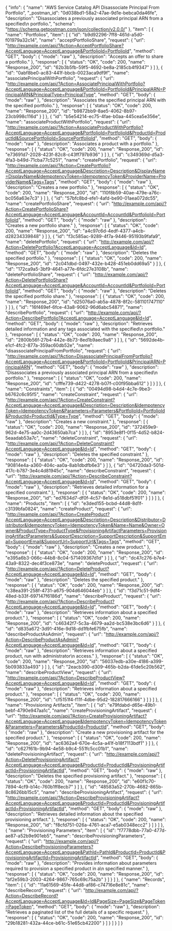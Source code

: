 {
  "info": {
    "name": "AWS Service Catalog API Disassociate Principal From Portfolio",
    "_postman_id": "0d038bd1-58a2-47ae-9d1e-bebca0da46fe",
    "description": "Disassociates a previously associated principal ARN from a specified\n         portfolio.",
    "schema": "https://schema.getpostman.com/json/collection/v2.0.0/"
  },
  "item": [
    {
      "name": "Portfolios",
      "item": [
        {
          "id": "b9d92296-7ff8-461d-a5d0-f01979a32c14",
          "name": "acceptPortfolioShare",
          "request": {
            "url": "http://example.com/api/?Action=AcceptPortfolioShare?AcceptLanguage=AcceptLanguage&PortfolioId=PortfolioId",
            "method": "GET",
            "body": {
              "mode": "raw"
            },
            "description": "Accepts an offer to share a portfolio."
          },
          "response": [
            {
              "status": "OK",
              "code": 200,
              "name": "Response_200",
              "id": "62b3b5fb-59f5-4692-be8a-2185cb4f9347"
            }
          ]
        },
        {
          "id": "0abf8be0-ac83-441f-bbcb-0023aca9df9f",
          "name": "associatePrincipalWithPortfolio",
          "request": {
            "url": "http://example.com/api/?Action=AssociatePrincipalWithPortfolio?AcceptLanguage=AcceptLanguage&PortfolioId=PortfolioId&PrincipalARN=PrincipalARN&PrincipalType=PrincipalType",
            "method": "GET",
            "body": {
              "mode": "raw"
            },
            "description": "Associates the specified principal ARN with the specified portfolio."
          },
          "response": [
            {
              "status": "OK",
              "code": 200,
              "name": "Response_200",
              "id": "b9872bb9-8ae5-4062-8b97-23cb998c116d"
            }
          ]
        },
        {
          "id": "b5e54214-ec75-4fae-b0aa-445cea5e356e",
          "name": "associateProductWithPortfolio",
          "request": {
            "url": "http://example.com/api/?Action=AssociateProductWithPortfolio?AcceptLanguage=AcceptLanguage&PortfolioId=PortfolioId&ProductId=ProductId&SourcePortfolioId=SourcePortfolioId",
            "method": "GET",
            "body": {
              "mode": "raw"
            },
            "description": "Associates a product with a portfolio."
          },
          "response": [
            {
              "status": "OK",
              "code": 200,
              "name": "Response_200",
              "id": "e73691d7-2028-423f-82c8-c43ff797b936"
            }
          ]
        },
        {
          "id": "c349369d-d5a3-4fa3-b49d-71cba77c5251",
          "name": "createPortfolio",
          "request": {
            "url": "http://example.com/api/?Action=CreatePortfolio?AcceptLanguage=AcceptLanguage&Description=Description&DisplayName=DisplayName&IdempotencyToken=IdempotencyToken&ProviderName=ProviderName&Tags=Tags",
            "method": "GET",
            "body": {
              "mode": "raw"
            },
            "description": "Creates a new portfolio."
          },
          "response": [
            {
              "status": "OK",
              "code": 200,
              "name": "Response_200",
              "id": "110f8b59-40ae-479e-a76c-bc056a63e7c3"
            }
          ]
        },
        {
          "id": "57bfc8bd-efe1-4afd-be90-01aea072dc55",
          "name": "createPortfolioShare",
          "request": {
            "url": "http://example.com/api/?Action=CreatePortfolioShare?AcceptLanguage=AcceptLanguage&AccountId=AccountId&PortfolioId=PortfolioId",
            "method": "GET",
            "body": {
              "mode": "raw"
            },
            "description": "Creates a new portfolio share."
          },
          "response": [
            {
              "status": "OK",
              "code": 200,
              "name": "Response_200",
              "id": "a4c97c6d-4edf-4377-a4cb-d28234339848"
            }
          ]
        },
        {
          "id": "f3c585ac-9289-4f7a-9446-95193b9fafa9",
          "name": "deletePortfolio",
          "request": {
            "url": "http://example.com/api/?Action=DeletePortfolio?AcceptLanguage=AcceptLanguage&Id=Id",
            "method": "GET",
            "body": {
              "mode": "raw"
            },
            "description": "Deletes the specified portfolio."
          },
          "response": [
            {
              "status": "OK",
              "code": 200,
              "name": "Response_200",
              "id": "2c041dbd-0497-432e-b428-451eb0dd69a5"
            }
          ]
        },
        {
          "id": "172ca9a5-3bf9-4641-a77e-6fdc27e3108b",
          "name": "deletePortfolioShare",
          "request": {
            "url": "http://example.com/api/?Action=DeletePortfolioShare?AcceptLanguage=AcceptLanguage&AccountId=AccountId&PortfolioId=PortfolioId",
            "method": "GET",
            "body": {
              "mode": "raw"
            },
            "description": "Deletes the specified portfolio share."
          },
          "response": [
            {
              "status": "OK",
              "code": 200,
              "name": "Response_200",
              "id": "d25076a0-ab5a-4878-8f2c-581101747110"
            }
          ]
        },
        {
          "id": "16f469ef-6fce-43a8-9062-96d6abc54871",
          "name": "describePortfolio",
          "request": {
            "url": "http://example.com/api/?Action=DescribePortfolio?AcceptLanguage=AcceptLanguage&Id=Id",
            "method": "GET",
            "body": {
              "mode": "raw"
            },
            "description": "Retrieves detailed information and any tags associated with the specified\n         portfolio."
          },
          "response": [
            {
              "status": "OK",
              "code": 200,
              "name": "Response_200",
              "id": "2800b56f-27b4-442e-8b73-8ed1b9aec9a8"
            }
          ]
        },
        {
          "id": "5692de4b-e1cf-4fc2-877a-359ac60db52e",
          "name": "disassociatePrincipalFromPortfolio",
          "request": {
            "url": "http://example.com/api/?Action=DisassociatePrincipalFromPortfolio?AcceptLanguage=AcceptLanguage&PortfolioId=PortfolioId&PrincipalARN=PrincipalARN",
            "method": "GET",
            "body": {
              "mode": "raw"
            },
            "description": "Disassociates a previously associated principal ARN from a specified\n         portfolio."
          },
          "response": [
            {
              "status": "OK",
              "code": 200,
              "name": "Response_200",
              "id": "cfffe739-d422-4278-b07f-c00f95bba612"
            }
          ]
        }
      ]
    },
    {
      "name": "Constraints",
      "item": [
        {
          "id": "00494d98-b4d4-4c7e-9be3-b6762c6c95f5",
          "name": "createConstraint",
          "request": {
            "url": "http://example.com/api/?Action=CreateConstraint?AcceptLanguage=AcceptLanguage&Description=Description&IdempotencyToken=IdempotencyToken&Parameters=Parameters&PortfolioId=PortfolioId&ProductId=ProductId&Type=Type",
            "method": "GET",
            "body": {
              "mode": "raw"
            },
            "description": "Creates a new constraint."
          },
          "response": [
            {
              "status": "OK",
              "code": 200,
              "name": "Response_200",
              "id": "372459e9-962d-4e75-aa0c-2d43650ab7ca"
            }
          ]
        },
        {
          "id": "8953e8f1-0f15-4d52-b824-5eaadab53a7c",
          "name": "deleteConstraint",
          "request": {
            "url": "http://example.com/api/?Action=DeleteConstraint?AcceptLanguage=AcceptLanguage&Id=Id",
            "method": "GET",
            "body": {
              "mode": "raw"
            },
            "description": "Deletes the specified constraint."
          },
          "response": [
            {
              "status": "OK",
              "code": 200,
              "name": "Response_200",
              "id": "90814e4a-a360-404c-aa0a-8ab1dbdfb6e3"
            }
          ]
        },
        {
          "id": "04720da3-501d-417c-b787-3e4c4d81945c",
          "name": "describeConstraint",
          "request": {
            "url": "http://example.com/api/?Action=DescribeConstraint?AcceptLanguage=AcceptLanguage&Id=Id",
            "method": "GET",
            "body": {
              "mode": "raw"
            },
            "description": "Retrieves detailed information for a specified constraint."
          },
          "response": [
            {
              "status": "OK",
              "code": 200,
              "name": "Response_200",
              "id": "ed7634d7-df0f-4c57-8e1d-a518dbf51f01"
            }
          ]
        }
      ]
    },
    {
      "name": "Products",
      "item": [
        {
          "id": "e3ded155-bcbd-44d8-8d1f-c3139bfa0824",
          "name": "createProduct",
          "request": {
            "url": "http://example.com/api/?Action=CreateProduct?AcceptLanguage=AcceptLanguage&Description=Description&Distributor=Distributor&IdempotencyToken=IdempotencyToken&Name=Name&Owner=Owner&ProductType=ProductType&ProvisioningArtifactParameters=ProvisioningArtifactParameters&SupportDescription=SupportDescription&SupportEmail=SupportEmail&SupportUrl=SupportUrl&Tags=Tags",
            "method": "GET",
            "body": {
              "mode": "raw"
            },
            "description": "Creates a new product."
          },
          "response": [
            {
              "status": "OK",
              "code": 200,
              "name": "Response_200",
              "id": "e395a6b3-066c-44b8-8c04-571409367d1d"
            }
          ]
        },
        {
          "id": "dc47c276-b7e4-43a9-8322-dec4f3ce873e",
          "name": "deleteProduct",
          "request": {
            "url": "http://example.com/api/?Action=DeleteProduct?AcceptLanguage=AcceptLanguage&Id=Id",
            "method": "GET",
            "body": {
              "mode": "raw"
            },
            "description": "Deletes the specified product."
          },
          "response": [
            {
              "status": "OK",
              "code": 200,
              "name": "Response_200",
              "id": "c38ea391-258f-4731-a675-904d646044eb"
            }
          ]
        },
        {
          "id": "f3d71c51-9df4-48ed-b33f-697147f6186d",
          "name": "describeProduct",
          "request": {
            "url": "http://example.com/api/?Action=DescribeProduct?AcceptLanguage=AcceptLanguage&Id=Id",
            "method": "GET",
            "body": {
              "mode": "raw"
            },
            "description": "Retrieves information about a specified product."
          },
          "response": [
            {
              "status": "OK",
              "code": 200,
              "name": "Response_200",
              "id": "c46342f7-5c3a-4679-aa2d-bc538e3bc6d6"
            }
          ]
        },
        {
          "id": "d835a672-3d91-416e-9d18-dd1fbfe675fb",
          "name": "describeProductAsAdmin",
          "request": {
            "url": "http://example.com/api/?Action=DescribeProductAsAdmin?AcceptLanguage=AcceptLanguage&Id=Id",
            "method": "GET",
            "body": {
              "mode": "raw"
            },
            "description": "Retrieves information about a specified product, run with administrator\n         access."
          },
          "response": [
            {
              "status": "OK",
              "code": 200,
              "name": "Response_200",
              "id": "56037edb-a30e-4186-a399-5b093833a493"
            }
          ]
        },
        {
          "id": "2eacb390-d309-465b-b2da-61de5c20b562",
          "name": "describeProductView",
          "request": {
            "url": "http://example.com/api/?Action=DescribeProductView?AcceptLanguage=AcceptLanguage&Id=Id",
            "method": "GET",
            "body": {
              "mode": "raw"
            },
            "description": "Retrieves information about a specified product."
          },
          "response": [
            {
              "status": "OK",
              "code": 200,
              "name": "Response_200",
              "id": "cf5151f4-f11f-4dbe-95d2-182817666166"
            }
          ]
        }
      ]
    },
    {
      "name": "Provisioning Artifacts",
      "item": [
        {
          "id": "e79fdabd-d65e-49b1-bebf-4790e947aa1c",
          "name": "createProvisioningArtifact",
          "request": {
            "url": "http://example.com/api/?Action=CreateProvisioningArtifact?AcceptLanguage=AcceptLanguage&IdempotencyToken=IdempotencyToken&Parameters=Parameters&ProductId=ProductId",
            "method": "GET",
            "body": {
              "mode": "raw"
            },
            "description": "Create a new provisioning artifact for the specified product."
          },
          "response": [
            {
              "status": "OK",
              "code": 200,
              "name": "Response_200",
              "id": "ac6362a4-670e-4c5a-a41f-b18f7113bdf1"
            }
          ]
        },
        {
          "id": "c627f61b-9b94-4e58-b9c4-551fc5cc01b1",
          "name": "deleteProvisioningArtifact",
          "request": {
            "url": "http://example.com/api/?Action=DeleteProvisioningArtifact?AcceptLanguage=AcceptLanguage&ProductId=ProductId&ProvisioningArtifactId=ProvisioningArtifactId",
            "method": "GET",
            "body": {
              "mode": "raw"
            },
            "description": "Deletes the specified provisioning artifact."
          },
          "response": [
            {
              "status": "OK",
              "code": 200,
              "name": "Response_200",
              "id": "e60f1c70-7894-4cf9-b14c-760b1ff8ecb7"
            }
          ]
        },
        {
          "id": "48583a52-270b-4682-865b-8c8626bb15c5",
          "name": "describeProvisioningArtifact",
          "request": {
            "url": "http://example.com/api/?Action=DescribeProvisioningArtifact?AcceptLanguage=AcceptLanguage&ProductId=ProductId&ProvisioningArtifactId=ProvisioningArtifactId",
            "method": "GET",
            "body": {
              "mode": "raw"
            },
            "description": "Retrieves detailed information about the specified provisioning artifact."
          },
          "response": [
            {
              "status": "OK",
              "code": 200,
              "name": "Response_200",
              "id": "f8cfd751-026a-4761-aca7-e5ab0348ecc2"
            }
          ]
        }
      ]
    },
    {
      "name": "Provisioning Parameters",
      "item": [
        {
          "id": "f7778dbb-77a0-477d-ae87-a52b9e901eb5",
          "name": "describeProvisioningParameters",
          "request": {
            "url": "http://example.com/api/?Action=DescribeProvisioningParameters?AcceptLanguage=AcceptLanguage&PathId=PathId&ProductId=ProductId&ProvisioningArtifactId=ProvisioningArtifactId",
            "method": "GET",
            "body": {
              "mode": "raw"
            },
            "description": "Provides information about parameters required to provision a specified product in a\n         specified manner."
          },
          "response": [
            {
              "status": "OK",
              "code": 200,
              "name": "Response_200",
              "id": "bf2e59b3-2003-4264-9867-765c69c75a2b"
            }
          ]
        }
      ]
    },
    {
      "name": "Records",
      "item": [
        {
          "id": "11a61569-45fe-44d8-af86-c74716e8e81c",
          "name": "describeRecord",
          "request": {
            "url": "http://example.com/api/?Action=DescribeRecord?AcceptLanguage=AcceptLanguage&Id=Id&PageSize=PageSize&PageToken=PageToken",
            "method": "GET",
            "body": {
              "mode": "raw"
            },
            "description": "Retrieves a paginated list of the full details of a specific request."
          },
          "response": [
            {
              "status": "OK",
              "code": 200,
              "name": "Response_200",
              "id": "29b18281-432a-44ce-b61c-51e65cb42200"
            }
          ]
        }
      ]
    }
  ]
}
